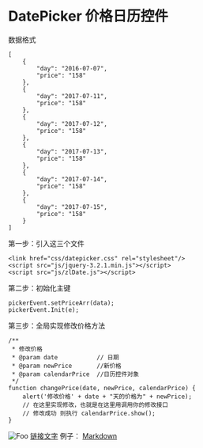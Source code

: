 # DatePicker 价格日历控件

数据格式
```
[
    {
        "day": "2016-07-07",
        "price": "158"
    },
    {
        "day": "2017-07-11",
        "price": "158"
    },
    {
        "day": "2017-07-12",
        "price": "158"
    },
    {
        "day": "2017-07-13",
        "price": "158"
    },
    {
        "day": "2017-07-14",
        "price": "158"
    },
    {
        "day": "2017-07-15",
        "price": "158"
    }
]
```
第一步：引入这三个文件
```
<link href="css/datepicker.css" rel="stylesheet"/>
<script src="js/jquery-3.2.1.min.js"></script>
<script src="js/zlDate.js"></script>
```
第二步：初始化主键
```
pickerEvent.setPriceArr(data);
pickerEvent.Init(e);
```
第三步：全局实现修改价格方法
```
/**
 * 修改价格
 * @param date           // 日期
 * @param newPrice       //新价格
 * @param calendarPrice  //日历控件对象
 */
function changePrice(date, newPrice, calendarPrice) {
    alert('修改价格' + date + "天的价格为" + newPrice);
    // 在这里实现修改，也就是在这里用调用你的修改接口
    // 修改成功 则执行 calendarPrice.show();
}
```

![Foo](http://i.weather.com.cn/images/cn/life/2017/04/11/11141533DF572FBBA092E37E6E843C656C318272.jpg)
[链接文字](链接地址)
例子： [Markdown](http://zh.wikipedia.com/wiki/Markdown)
